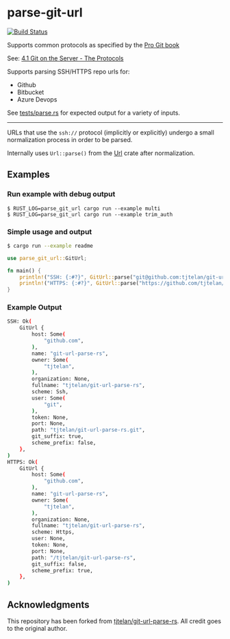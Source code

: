 # parse-git-url

[![Build Status]](https://github.com/EricCrosson/parse-git-url/actions/workflows/release.yml)

[build status]: https://github.com/EricCrosson/parse-git-url/actions/workflows/release.yml/badge.svg?event=push

Supports common protocols as specified by the [Pro Git book](https://git-scm.com/book/en/v2)

See: [4.1 Git on the Server - The Protocols](https://git-scm.com/book/en/v2/Git-on-the-Server-The-Protocols)

Supports parsing SSH/HTTPS repo urls for:

- Github
- Bitbucket
- Azure Devops

See [tests/parse.rs](tests/parse.rs) for expected output for a variety of inputs.

---

URLs that use the `ssh://` protocol (implicitly or explicitly) undergo a small normalization process in order to be parsed.

Internally uses `Url::parse()` from the [Url](https://crates.io/crates/url) crate after normalization.

## Examples

### Run example with debug output

```shell
$ RUST_LOG=parse_git_url cargo run --example multi
$ RUST_LOG=parse_git_url cargo run --example trim_auth
```

### Simple usage and output

```bash
$ cargo run --example readme
```

```rust
use parse_git_url::GitUrl;

fn main() {
    println!("SSH: {:#?}", GitUrl::parse("git@github.com:tjtelan/git-url-parse-rs.git"));
    println!("HTTPS: {:#?}", GitUrl::parse("https://github.com/tjtelan/git-url-parse-rs"));
}
```

### Example Output

```bash
SSH: Ok(
    GitUrl {
        host: Some(
            "github.com",
        ),
        name: "git-url-parse-rs",
        owner: Some(
            "tjtelan",
        ),
        organization: None,
        fullname: "tjtelan/git-url-parse-rs",
        scheme: Ssh,
        user: Some(
            "git",
        ),
        token: None,
        port: None,
        path: "tjtelan/git-url-parse-rs.git",
        git_suffix: true,
        scheme_prefix: false,
    },
)
HTTPS: Ok(
    GitUrl {
        host: Some(
            "github.com",
        ),
        name: "git-url-parse-rs",
        owner: Some(
            "tjtelan",
        ),
        organization: None,
        fullname: "tjtelan/git-url-parse-rs",
        scheme: Https,
        user: None,
        token: None,
        port: None,
        path: "/tjtelan/git-url-parse-rs",
        git_suffix: false,
        scheme_prefix: true,
    },
)
```

## Acknowledgments

This repository has been forked from [tjtelan/git-url-parse-rs].
All credit goes to the original author.

[tjtelan/git-url-parse-rs]: https://github.com/tjtelan/git-url-parse-rs
